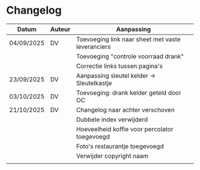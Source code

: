# Changelog

| Datum      | Auteur | Aanpassing                                        |
| ---------- | ------ | ------------------------------------------------- |
| 04/09/2025 | DV     | Toevoeging link naar sheet met vaste leveranciers |
|            |        | Toevoeging "controle voorraad drank"              |
|            |        | Correctie links tussen pagina's                   |
| 23/09/2025 | DV     | Aanpassing sleutel kelder -> Sleutelkastje        |
| 03/10/2025 | DV     | Toevoeging: drank kelder geteld door OC           |
| 21/10/2025 | DV     | Changelog naar achter verschoven                  |
|            |        | Dubbele index verwijderd                          |
|            |        | Hoeveelheid koffie voor percolator toegevoegd     |
|            |        | Foto's restaurantje toegevoegd                    |
|            |        | Verwijder copyright naam                          |
|            |        |                                                   |
